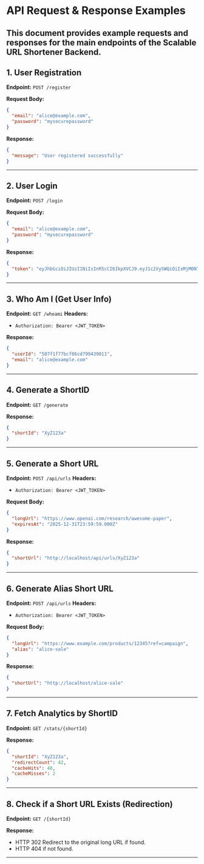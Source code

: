 # API Request & Response Examples

This document provides example requests and responses for the main endpoints of the Scalable URL Shortener Backend.
---

## 1. User Registration

**Endpoint:** `POST /register`

**Request Body:**
```json
{
  "email": "alice@example.com",
  "password": "mysecurepassword"
}
```

**Response:**
```json
{
  "message": "User registered successfully"
}
```

---

## 2. User Login

**Endpoint:** `POST /login`

**Request Body:**
```json
{
  "email": "alice@example.com",
  "password": "mysecurepassword"
}
```

**Response:**
```json
{
  "token": "eyJhbGciOiJIUzI1NiIsInR5cCI6IkpXVCJ9.eyJ1c2VySWQiOiIxMjM0NTY3ODkwIiwiaWF0IjoxNjg3ODQ2ODAwfQ.abc123def456"
}
```

---

## 3. Who Am I (Get User Info)

**Endpoint:** `GET /whoami`
**Headers:**
- `Authorization: Bearer <JWT_TOKEN>`

**Response:**
```json
{
  "userId": "507f1f77bcf86cd799439011",
  "email": "alice@example.com"
}
```

---

## 4. Generate a ShortID

**Endpoint:** `GET /generate`

**Response:**
```json
{
  "shortId": "XyZ123a"
}
```

---

## 5. Generate a Short URL

**Endpoint:** `POST /api/urls`
**Headers:**
- `Authorization: Bearer <JWT_TOKEN>`

**Request Body:**
```json
{
  "longUrl": "https://www.openai.com/research/awesome-paper",
  "expiresAt": "2025-12-31T23:59:59.000Z"
}
```

**Response:**
```json
{
  "shortUrl": "http://localhost/api/urls/XyZ123a"
}
```

---

## 6. Generate Alias Short URL

**Endpoint:** `POST /api/urls`
**Headers:**
- `Authorization: Bearer <JWT_TOKEN>`

**Request Body:**
```json
{
  "longUrl": "https://www.example.com/products/12345?ref=campaign",
  "alias": "alice-sale"
}
```

**Response:**
```json
{
  "shortUrl": "http://localhost/alice-sale"
}
```

---

## 7. Fetch Analytics by ShortID

**Endpoint:** `GET /stats/{shortId}`

**Response:**
```json
{
  "shortId": "XyZ123a",
  "redirectCount": 42,
  "cacheHits": 40,
  "cacheMisses": 2
}
```

---

## 8. Check if a Short URL Exists (Redirection)

**Endpoint:** `GET /{shortId}`

**Response:**
- HTTP 302 Redirect to the original long URL if found.
- HTTP 404 if not found.

---


